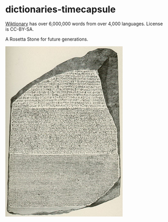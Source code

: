 # dictionaries-timecapsule

[Wiktionary](https://en.wiktionary.org/) has over 6,000,000 words from over 4,000 languages. License is CC-BY-SA.

A Rosetta Stone for future generations.

![RosettaStone.jpg](/RosettaStone.jpg)
